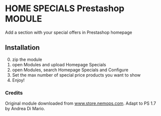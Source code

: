 #  HOME SPECIALS Prestashop MODULE

Add a section with your special offers in Prestashop homepage

## Installation

0. zip the module
1. open Modules and upload Homepage Specials
2. open Modules, search Homepage Specials and Configure
3. Set the max number of special price products you want to show
4. Enjoy!

### Credits

Original module downloaded from www.store.nemops.com. Adapt to PS 1.7 by Andrea Di Mario.

